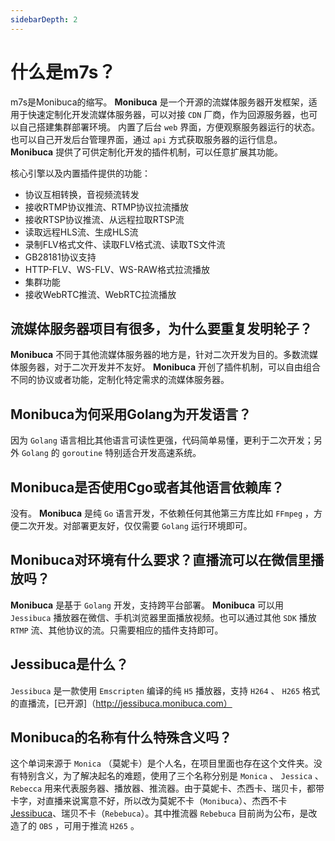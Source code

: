 ```yaml
---
sidebarDepth: 2
---
```

# 什么是m7s？

m7s是Monibuca的缩写。
**Monibuca** 是一个开源的流媒体服务器开发框架，适用于快速定制化开发流媒体服务器，可以对接 `CDN` 厂商，作为回源服务器，也可以自己搭建集群部署环境。
内置了后台 `web` 界面，方便观察服务器运行的状态。
也可以自己开发后台管理界面，通过 `api` 方式获取服务器的运行信息。
**Monibuca** 提供了可供定制化开发的插件机制，可以任意扩展其功能。

核心引擎以及内置插件提供的功能：
- 协议互相转换，音视频流转发
- 接收RTMP协议推流、RTMP协议拉流播放
- 接收RTSP协议推流、从远程拉取RTSP流
- 读取远程HLS流、生成HLS流
- 录制FLV格式文件、读取FLV格式流、读取TS文件流
- GB28181协议支持
- HTTP-FLV、WS-FLV、WS-RAW格式拉流播放
- 集群功能
- 接收WebRTC推流、WebRTC拉流播放

## 流媒体服务器项目有很多，为什么要重复发明轮子？
**Monibuca** 不同于其他流媒体服务器的地方是，针对二次开发为目的。多数流媒体服务器，对于二次开发并不友好。 **Monibuca** 开创了插件机制，可以自由组合不同的协议或者功能，定制化特定需求的流媒体服务器。

## Monibuca为何采用Golang为开发语言？
因为 `Golang` 语言相比其他语言可读性更强，代码简单易懂，更利于二次开发；另外 `Golang` 的 `goroutine` 特别适合开发高速系统。

## Monibuca是否使用Cgo或者其他语言依赖库？
没有。 **Monibuca** 是纯 `Go` 语言开发，不依赖任何其他第三方库比如 `FFmpeg` ，方便二次开发。对部署更友好，仅仅需要 `Golang` 运行环境即可。

## Monibuca对环境有什么要求？直播流可以在微信里播放吗？
**Monibuca** 是基于 `Golang` 开发，支持跨平台部署。 **Monibuca** 可以用 `Jessibuca` 播放器在微信、手机浏览器里面播放视频。也可以通过其他 `SDK` 播放 `RTMP` 流、其他协议的流。只需要相应的插件支持即可。

## Jessibuca是什么？
`Jessibuca` 是一款使用 `Emscripten` 编译的纯 `H5` 播放器，支持 `H264` 、 `H265` 格式的直播流，[已开源]（http://jessibuca.monibuca.com）

## Monibuca的名称有什么特殊含义吗？
这个单词来源于 `Monica` （莫妮卡）是个人名，在项目里面也存在这个文件夹。没有特别含义，为了解决起名的难题，使用了三个名称分别是 `Monica` 、 `Jessica` 、`Rebecca` 用来代表服务器、播放器、推流器。由于莫妮卡、杰西卡、瑞贝卡，都带卡字，对直播来说寓意不好，所以改为莫妮不卡（`Monibuca`）、杰西不卡[Jessibuca](http://jessibuca.monibuca.com)、瑞贝不卡（`Rebebuca`）。其中推流器 `Rebebuca` 目前尚为公布，是改造了的 `OBS` ，可用于推流 `H265` 。